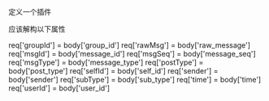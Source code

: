 定义一个插件

应该解构以下属性


req['groupId'] = body['group_id']
req['rawMsg'] = body['raw_message']
req['msgId'] = body['message_id']
req['msgSeq'] = body['message_seq']
req['msgType'] = body['message_type']
req['postType'] = body['post_type']
req['selfId'] = body['self_id']
req['sender'] = body['sender']
req['subType'] = body['sub_type']
req['time'] = body['time']
req['userId'] = body['user_id']